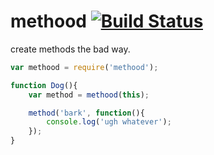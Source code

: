methood [![Build Status](https://travis-ci.org/chevett/methood.png)](https://travis-ci.org/chevett/methood)
=========

create methods the bad way.


```js
var methood = require('methood');

function Dog(){
	var method = methood(this);

	method('bark', function(){
		console.log('ugh whatever');
	});
}
```

